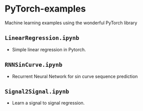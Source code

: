 # PyTorch-examples

Machine learning examples using the wonderful PyTorch library

## `LinearRegression.ipynb`

- Simple linear regression in Pytorch.

## `RNNSinCurve.ipynb`

- Recurrent Neural Network for sin curve sequence prediction

## `Signal2Signal.ipynb`

- Learn a signal to signal regression.

